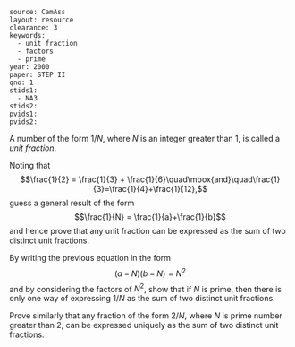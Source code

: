````
source: CamAss
layout: resource
clearance: 3
keywords: 
  - unit fraction
  - factors
  - prime
year: 2000
paper: STEP II
qno: 1
stids1: 
  - NA3
stids2:
pvids1:
pvids2:

````

A number of the form $1/N$, where $N$ is an integer greater than $1$, is called a _unit fraction_.

Noting that
$$\frac{1}{2} = \frac{1}{3} + \frac{1}{6}\quad\mbox{and}\quad\frac{1}{3}=\frac{1}{4}+\frac{1}{12},$$
guess a general result of the form
$$\frac{1}{N} = \frac{1}{a}+\frac{1}{b}$$
and hence prove that any unit fraction can be expressed as the sum of two distinct unit fractions.

By writing the previous equation in the form
$$(a − N)(b − N) = N^2$$
and by considering the factors of $N^2$, show that if $N$ is prime, then there is only one way of expressing $1/N$ as the sum of two distinct unit fractions.

Prove similarly that any fraction of the form $2/N$, where $N$ is prime number greater than $2$, can be expressed uniquely as the sum of two distinct unit fractions.
